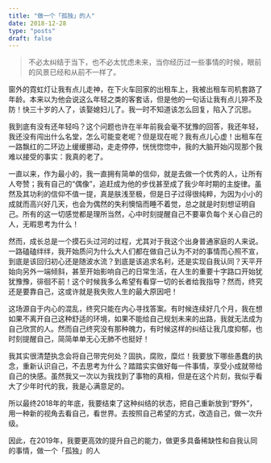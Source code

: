 ```yaml
---
title: "做一个「孤独」的人"
date: 2018-12-28
type: "posts"
draft: false
---
```


> 不必太纠结于当下，也不必太忧虑未来，当你经历过一些事情的时候，眼前的风景已经和从前不一样了。

窗外的霓虹灯让我有点儿走神，在下火车回家的出租车上，我被出租车司机套路了年龄。本来以为他会说这么年轻之类的客套话，但是他的一句话让我有点儿猝不及防！快三十岁的人了，该娶媳妇儿了。我一时不知道该怎么回复，陷入了沉思。

我到底有没有还年轻吗？这个问题也许在半年前我会毫不犹豫的回答，我还年轻，我还没有闯出什么名堂，怎么可能变老呢？但是现在呢？我有点儿心虚！出租车在一路飘红的二环边上缓缓挪动，走走停停，恍恍惚惚中，我的大脑开始闪现那个我难以接受的事实：我真的老了。

一直以来，作为最小的，我一直拥有简单的信仰，就是去做一个优秀的人，让所有人夸赞；我有自己的“偶像”，追赶成为他的步伐甚至成了我少年时期的主旋律。虽然及其功利的信仰不值一提，真是肤浅至极，但是日子过得很纯粹，为因为小小的成就而高兴好几天，也会为偶然的失利懊恼而睡不着觉，总之就是时刻想证明自己。所有的这一切感觉都是理所当然，心中时刻提醒自己不要辜负每个关心自己的人，无暇思考为什么！

然而，成长总是一个摸石头过河的过程，尤其对于我这个出身普通家庭的人来说。一路磕磕绊绊，我开始质问为什么大人们都在做自己认为不对的事情而心照不宣，到底是该回归初心还是随波水流？到底是该追求名利，还是实现自我认同？天平开始向另外一端倾斜，甚至开始影响自己的日常生活，在人生的重要十字路口开始犹犹豫豫，徘徊不前！这个时候我多么希望有看穿一切的长者给我指导？然而，终究还是要靠自己，这或许就是我失败人生的最大原因吧！

这场源自于内心的混乱，终究只能在内心寻找答案。有时候连续好几个月，我在想如果不离开自己这种舒适的环境，如果不能给自己规划未来的出路，我就无法成为自己欣赏的人。然而自己终究没有那种魄力，有时候这样的纠结让我几度抑郁，也时刻提醒自己，简简单单无心无肺不也挺好！

我其实很清楚执念会将自己带完何处？固执，腐败，糜烂！我要放下哪些愚蠢的执念，重新认识自己，不去思考为什么？踏踏实实做好每一件事情，享受小成就带给自己的快感。虽然我又一次以为我找到了事物的真相，但是在这个片刻，我似乎看大了少年时代的我，我是心满意足的。

所以最终2018年的年底，我要结束了这种纠结的状态，把自己重新放到“野外”，用一种新的视角去看自己，看世界。去按照自己希望的方式，改造自己，做一次升级。

因此，在2019年，我要更高效的提升自己的能力，做更多具备稀缺性和自我认同的事情，做一个「孤独」的人
